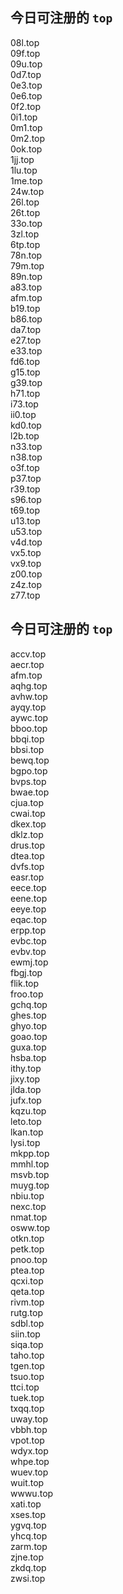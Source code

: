 
## 今日可注册的 `top`
>
08l.top   
09f.top   
09u.top   
0d7.top   
0e3.top   
0e6.top   
0f2.top   
0i1.top   
0m1.top   
0m2.top   
0ok.top   
1jj.top   
1lu.top   
1me.top   
24w.top   
26l.top   
26t.top   
33o.top   
3zl.top   
6tp.top   
78n.top   
79m.top   
89n.top   
a83.top   
afm.top   
b19.top   
b86.top   
da7.top   
e27.top   
e33.top   
fd6.top   
g15.top   
g39.top   
h71.top   
i73.top   
ii0.top   
kd0.top   
l2b.top   
n33.top   
n38.top   
o3f.top   
p37.top   
r39.top   
s96.top   
t69.top   
u13.top   
u53.top   
v4d.top   
vx5.top   
vx9.top   
z00.top   
z4z.top   
z77.top   


## 今日可注册的 `top`
>
accv.top   
aecr.top   
afm.top   
aqhg.top   
avhw.top   
ayqy.top   
aywc.top   
bboo.top   
bbqi.top   
bbsi.top   
bewq.top   
bgpo.top   
bvps.top   
bwae.top   
cjua.top   
cwai.top   
dkex.top   
dklz.top   
drus.top   
dtea.top   
dvfs.top   
easr.top   
eece.top   
eene.top   
eeye.top   
eqac.top   
erpp.top   
evbc.top   
evbv.top   
ewmj.top   
fbgj.top   
flik.top   
froo.top   
gchq.top   
ghes.top   
ghyo.top   
goao.top   
guxa.top   
hsba.top   
ithy.top   
jixy.top   
jlda.top   
jufx.top   
kqzu.top   
leto.top   
lkan.top   
lysi.top   
mkpp.top   
mmhl.top   
msvb.top   
muyg.top   
nbiu.top   
nexc.top   
nmat.top   
osww.top   
otkn.top   
petk.top   
pnoo.top   
ptea.top   
qcxi.top   
qeta.top   
rivm.top   
rutg.top   
sdbl.top   
siin.top   
siqa.top   
taho.top   
tgen.top   
tsuo.top   
ttci.top   
tuek.top   
txqq.top   
uway.top   
vbbh.top   
vpot.top   
wdyx.top   
whpe.top   
wuev.top   
wuit.top   
wwwu.top   
xati.top   
xses.top   
ygvq.top   
yhcq.top   
zarm.top   
zjne.top   
zkdq.top   
zwsi.top   

